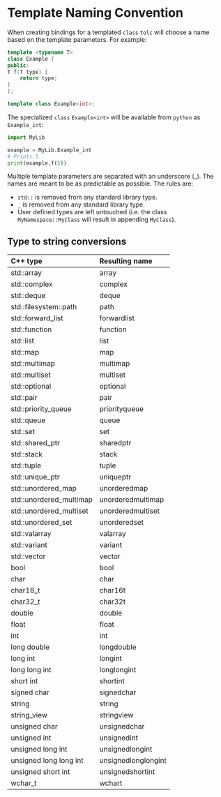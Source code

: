 # Template Naming Convention #

When creating bindings for a templated `class` `tolc` will choose a name based on the template parameters.
For example:

```cpp
template <typename T>
class Example {
public:
T f(T type) {
	return type;
}
};

template class Example<int>;
```

The specialized `class` `Example<int>` will be available from `python` as `Example_int`:

```python
import MyLib

example = MyLib.Example_int
# Prints 5
print(example.f(5))
```

Multiple template parameters are separated with an underscore (_).
The names are meant to be as predictable as possible. The rules are:

* `std::` is removed from any standard library type.
* `_` is removed from any standard library type.
* User defined types are left untouched (i.e. the class `MyNamespace::MyClass` will result in appending `MyClass`).

## Type to string conversions ##

| C++ type                        | Resulting name           |
|:------------------------------- |:------------------------ |
| std::array                      | array                    |
| std::complex                    | complex                  |
| std::deque                      | deque                    |
| std::filesystem::path           | path                     |
| std::forward\_list              | forwardlist              |
| std::function                   | function                 |
| std::list                       | list                     |
| std::map                        | map                      |
| std::multimap                   | multimap                 |
| std::multiset                   | multiset                 |
| std::optional                   | optional                 |
| std::pair                       | pair                     |
| std::priority\_queue            | priorityqueue            |
| std::queue                      | queue                    |
| std::set                        | set                      |
| std::shared\_ptr                | sharedptr                |
| std::stack                      | stack                    |
| std::tuple                      | tuple                    |
| std::unique\_ptr                | uniqueptr                |
| std::unordered\_map             | unorderedmap             |
| std::unordered\_multimap        | unorderedmultimap        |
| std::unordered\_multiset        | unorderedmultiset        |
| std::unordered\_set             | unorderedset             |
| std::valarray                   | valarray                 |
| std::variant                    | variant                  |
| std::vector                     | vector                   |
| bool                            | bool                     |
| char                            | char                     |
| char16\_t                       | char16t                  |
| char32\_t                       | char32t                  |
| double                          | double                   |
| float                           | float                    |
| int                             | int                      |
| long double                     | longdouble               |
| long int                        | longint                  |
| long long int                   | longlongint              |
| short int                       | shortint                 |
| signed char                     | signedchar               |
| string                          | string                   |
| string\_view                    | stringview               |
| unsigned char                   | unsignedchar             |
| unsigned int                    | unsignedint              |
| unsigned long int               | unsignedlongint          |
| unsigned long long int          | unsignedlonglongint      |
| unsigned short int              | unsignedshortint         |
| wchar\_t                        | wchart                   |
